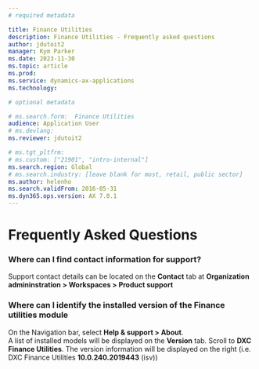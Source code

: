 ```yaml
---
# required metadata

title: Finance Utilities 
description: Finance Utilities - Frequently asked questions 
author: jdutoit2
manager: Kym Parker
ms.date: 2023-11-30
ms.topic: article
ms.prod: 
ms.service: dynamics-ax-applications
ms.technology: 

# optional metadata

# ms.search.form:  Finance Utilities 
audience: Application User
# ms.devlang: 
ms.reviewer: jdutoit2

# ms.tgt_pltfrm: 
# ms.custom: ["21901", "intro-internal"]
ms.search.region: Global
# ms.search.industry: [leave blank for most, retail, public sector]
ms.author: helenho
ms.search.validFrom: 2016-05-31
ms.dyn365.ops.version: AX 7.0.1
---
```


# 	Frequently Asked Questions

### Where can I find contact information for support?
   
Support contact details can be located on the **Contact** tab at **Organization admininstration > Workspaces > Product support**
  
### Where can I identify the installed version of the Finance utilities module

On the Navigation bar, select **Help & support > About**. <br>
A list of installed models will be displayed on the **Version** tab.  Scroll to **DXC Finance Utilities**. The version information will be displayed on the right (i.e. DXC Finance Utilities **10.0.240.2019443** (isv))
